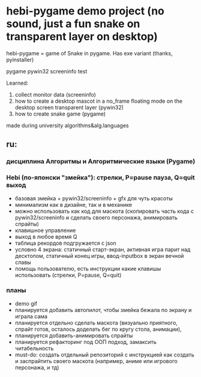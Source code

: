 # hebi-pygame demo project (no sound, just a fun snake on transparent layer on desktop)

hebi-pygame = game of Snake in pygame. Has exe variant (thanks, pyinstaller)

pygame pywin32 screeninfo test

Learned:
1. collect monitor data (screeninfo)
2. how to create a desktop mascot in a no_frame floating mode on the desktop screen transparent layer (pywin32)
3. how to create snake game (pygame)

made during university algorithms&alg.languages

## ru:

### дисциплина Алгоритмы и Алгоритмические языки (Pygame)

### Hebi (по-японски "змейка"): стрелки, P=pause пауза, Q=quit выход

* базовая змейка + pywin32/screeninfo + gfx для чуть красоты
* минимализм как в дизайне, так и в механике
* можно использовать как код для маскота (скопировать часть кода с pywin32/screeninfo и сделать своего персонажа, анимировать спрайты)
* клавишное управление
* выход в любое время Q
* таблица рекордов подгружается с json
* условно 4 экрана: статичный старт-экран, активная игра парит над десктопом, статичный конец игры, ввод-inputbox в экран вечной славы
* помощь пользователю, есть инструкции какие клавишы использовать (стрелки, P=pause, Q=quit)

### планы

* demo gif
* планируется добавить автопилот, чтобы змейка бежала по экрану и играла сама
* планируется отдельно сделать маскота (визуально приятного, спрайт готов, осталось доделать бег по кругу стола, анимации), 
* планируется добавить-анимировать спрайты
* планируется рефакторинг под ООП подход, замаксить читабельность
* must-do: создать отдельный репозиторий с инструкцией как создать и заспрайтить своего маскота (например, аниме или игрового персонажа, и тд)
